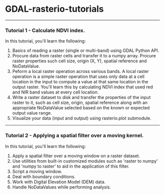 # GDAL-rasterio-tutorials

____________________________

### Tutorial 1 - Calculate NDVI index.
In this tutorial, you'll learn the following:
1. Basics of reading a raster (single or multi-band) using GDAL Python API. 
2. Procure data from raster cells and transfer it to a numpy array. Procure raster properties such cell size, origin (X, Y), spatial reference and NoDataValue.
3. Peform a local raster operation across various bands. A local raster operation is a simple raster operation that uses only data at a cell location in the input to compute a value at that same location in the output raster. You'll learn this by calculating NDVI index that used red and NIR band values at every cell location.
3. Write a raster dataset to disk and transfer the properties of the input raster to it, such as cell size, origin, spatial reference along with an appropriate NoDataValue selected based on the known or expected output value range. 
4. Visualize your data (input and output) using rasterio.plot submodule.

____________________________
### Tutorial 2 - Applying a spatial filter over a moving kernel.
In this tutorial, you'll learn the following:
1. Apply a spatial filter over a moving window on a raster dataset.
2. Use utilities from built-in customized modules such as 'raster to numpy' and 'numpy to raster' to aid in the application of this filter.
3. Script a moving window.
4. Deal with boundary conditions.
4. Work with Digital Elevation Model (DEM) data.
5. Handle NoDataValues while performing analysis.
